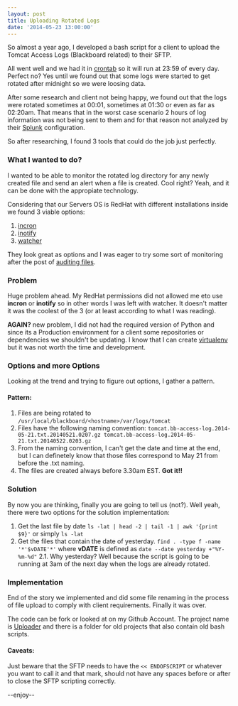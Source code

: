 ```yaml
---
layout: post
title: Uploading Rotated Logs
date: '2014-05-23 13:00:00'
---
```


So almost a year ago, I developed a bash script for a client to upload the Tomcat Access Logs (Blackboard related) to their SFTP.

All went well and we had it in [crontab](http://en.wikipedia.org/wiki/Cron) so it will run at 23:59 of every day. Perfect no? Yes until we found out that some logs were started to get rotated after midnight so we were loosing data.

After some research and client not being happy, we found out that the logs were rotated sometimes at 00:01, sometimes at 01:30 or even as far as 02:20am. That means that in the worst case scenario 2 hours of log information was not being sent to them and for that reason not analyzed by their [Splunk](http://splunk.com) configuration.

So after researching, I found 3 tools that could do the job just perfectly.

### What I wanted to do?
I wanted to be able to monitor the rotated log directory for any newly created file and send an alert when a file is created.
Cool right? Yeah, and it can be done with the appropiate technology.

Considering that our Servers OS is RedHat with different installations inside we found 3 viable options:
1. [incron](http://www.cyberciti.biz/faq/linux-inotify-examples-to-replicate-directories/)
2. [inotify](http://en.wikipedia.org/wiki/Inotify)
3. [watcher](https://github.com/gregghz/Watcher)

They look great as options and I was eager to try some sort of monitoring after the post of [auditing files](http://enriquemanuel.me/how-to-audit-a-file/).

### Problem
Huge problem ahead. My RedHat permissions did not allowed me eto use **incron** or **inotify** so in other words I was left with watcher. It doesn't matter it was the coolest of the 3 (or at least according to what I was reading).

**AGAIN?** new problem, I did not had the required version of Python and since its a Production environment for a client some repositories or dependencies we shouldn't be updating. I know that I can create [virtualenv](http://docs.python-guide.org/en/latest/dev/virtualenvs/) but it was not worth the time and development.

### Options and more Options
Looking at the trend and trying to figure out options, I gather a pattern.

#### Pattern:
1. Files are being rotated to `/usr/local/blackboard/<hostname>/var/logs/tomcat`
2. Files have the following naming convention:
`tomcat.bb-access-log.2014-05-21.txt.20140521.0207.gz
tomcat.bb-access-log.2014-05-21.txt.20140522.0203.gz`
3. From the naming convention, I can't get the date and time at the end, but I can definetely know that those files correspond to May 21 from before the .txt naming.
4. The files are created always before 3.30am EST.
**Got it!!**

### Solution
By now you are thinking, finally you are going to tell us (not?).
Well yeah, there were two options for the solution implementation:
1. Get the last file by date `ls -lat | head -2 | tail -1 | awk '{print $9}'` or simply `ls -lat`
2. Get the files that contain the date of yesterday. `find . -type f -name '*'$vDATE'*'` where **vDATE** is defined as `date --date yesterday +"%Y-%m-%d"`
2.1. Why yesterday? Well because the script is going to be running at 3am of the next day when the logs are already rotated.

### Implementation
End of the story we implemented and did some file renaming in the process of file upload to comply with client requirements. Finally it was over.

The code can be fork or looked at on my Github Account. The project name is [Uploader](https://github.com/enriquemanuel/uploader) and there is a folder for old projects that also contain old bash scripts.

#### Caveats:
Just beware that the SFTP needs to have the `<< ENDOFSCRIPT` or whatever you want to call it and that mark, should not have any spaces before or after to close the SFTP scripting correctly.

--enjoy--
